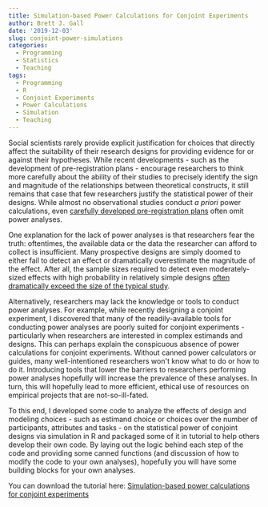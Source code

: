```yaml
---
title: Simulation-based Power Calculations for Conjoint Experiments
author: Brett J. Gall
date: '2019-12-03'
slug: conjoint-power-simulations
categories:
  - Programming
  - Statistics
  - Teaching
tags:
  - Programming
  - R
  - Conjoint Experiments
  - Power Calculations
  - Simulation
  - Teaching
---
```


Social scientists rarely provide explicit justification for choices that directly affect the suitability of their research designs for providing evidence for or against their hypotheses. While recent developments - such as the development of pre-registration plans - encourage researchers to think more carefully about the ability of their studies to precisely identify the sign and magnitude of the relationships between theoretical constructs, it still remains that case that few researchers justify the statistical power of their designs. While almost no observational studies conduct *a priori* power calculations, even [carefully developed pre-registration plans](https://dataverse.harvard.edu/file.xhtml?persistentId=doi:10.7910/DVN/WX5UXL/1ACTAA&version=2.0) often omit power analyses.

One explanation for the lack of power analyses is that researchers fear the truth: oftentimes, the available data or the data the researcher can afford to collect is insufficient. Many prospective designs are simply doomed to either fail to detect an effect or dramatically overestimate the magnitude of the effect. After all, the sample sizes required to detect even moderately-sized effects with high probability in relatively simple designs [often dramatically exceed the size of the typical study](https://twitter.com/aecoppock/status/983443245328891905?lang=en).

Alternatively, researchers may lack the knowledge or tools to conduct power analyses. For example, while recently designing a conjoint experiment, I discovered that many of the readily-available tools for conducting power analyses are poorly suited for conjoint experiments - particularly when researchers are interested in complex estimands and designs. This can perhaps explain the conspicuous absence of power calculations for conjoint experiments. Without canned power calculators or guides, many well-intentioned researchers won't know what to do or how to do it. Introducing tools that lower the barriers to researchers performing power analyses hopefully will increase the prevalence of these analyses. In turn, this will hopefully lead to more efficient, ethical use of resources on empirical projects that are not-so-ill-fated.

To this end, I developed some code to analyze the effects of design and modeling choices - such as estimand choice or choices over the number of participants, attributes and tasks  - on the statistical power of conjoint designs via simulation in R and packaged some of it in tutorial to help others develop their own code. By laying out the logic behind each step of the code and providing some canned functions (and discussion of how to modify the code to your own analyses), hopefully you will have some building blocks for your own analyses.

You can download the tutorial here: [Simulation-based power calculations for conjoint experiments](https://dl.dropbox.com/s/4y0mwwbjm49chvr/simulating_conjoint_power_in_r.html?dl=0)
